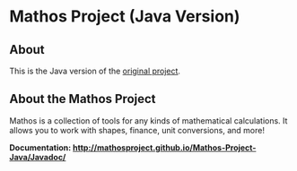 # Mathos Project (Java Version)
## About
This is the Java version of the [original project](https://github.com/MathosProject/Mathos-Project).

## About the Mathos Project
Mathos is a collection of tools for any kinds of mathematical calculations. It allows you to work with shapes, finance, unit conversions, and more!

**Documentation: http://mathosproject.github.io/Mathos-Project-Java/Javadoc/**
